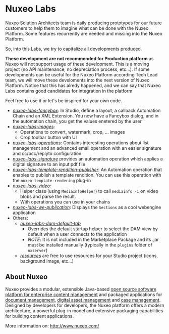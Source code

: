 Nuxeo Labs
===================

Nuxeo Solution Architects team is daily producing prototypes for our future customers to help them to imagine what can be done with the Nuxeo Platform. Some features recurrently are needed and missing into the Nuxeo Platform.

So, into this Labs, we try to capitalize all developments produced. 

**These development are not recommended for Production platform** as Nuxeo will not support usage of these development. This is a moving project (no API maintenance, no depreciation process, etc...). If some developments can be useful for the Nuxeo Platform according Tech Lead team, we will move these develoments into the next version of Nuxeo Platform. Notice that this has alredy happened, and we can say that Nuxeo Labs contains good candidates for integration in the platform.

Feel free to use it or let's be inspired for your own code. 

* [_nuxeo-labs-fancybox_](https://github.com/nuxeo/nuxeo-labs/tree/master/nuxeo-labs-fancybox): In Studio, define a layout, a callback Automation Chain and an XML Extension. You now have a Fancybox dialog, and in the automation chain, you get the values enetered by the user
* [_nuxeo-labs-images_](https://github.com/nuxeo/nuxeo-labs/tree/master/nuxeo-labs-images):
  * Operations to convert, watermark, crop, ... images
  * Crop toolbar button with UI
* [_nuxeo-labs-operations_](https://github.com/nuxeo/nuxeo-labs/tree/master/nuxeo-labs-operations): Contains interesting operations about list management and an advanced email operation with an easier signature and cc/bcc/replyto configuration
* [_nuxeo-labs-signature_](https://github.com/nuxeo/nuxeo-labs/tree/master/nuxeo-labs-signature) provides an automation operation which applies a digital signature to an input pdf file
* [_nuxeo-labs-template-rendition-publisher_](https://github.com/nuxeo/nuxeo-labs/tree/master/nuxeo-labs-template-rendition-publisher): An Automation operation that enables to publish a template rendition. You can use this operation with the `nuxeo-template-rendering` plug-in
* [_nuxeo-labs-video_](https://github.com/nuxeo/nuxeo-labs/tree/master/nuxeo-labs-video):
  * Helper class (using `MediaInfoHelper`) to call `mediainfo -i` on video blobs and parse the result.
  * With operations you can use in your chains
* [_nuxeo-labs-we-publication_](https://github.com/nuxeo/nuxeo-labs/tree/master/nuxeo-labs-we-publication): Displays the `Sections` as a cool webengine application
* Others:
  * [_nuxeo-labs-dam-default-tab_](https://github.com/nuxeo/nuxeo-labs/tree/master/nuxeo-labs-dam-default-tab)
    *  Overrides the default startup helper to select the DAM view by default when a user connects to the application
    *  *NOTE*: It is not included in the Marketplace Package and its .jar must be installed manually (typically in the `plugins` folder of `nxserver`)
  * [_resources_](https://github.com/nuxeo/nuxeo-labs/tree/master/resources) are free to use resources for your Studio project (icons, background image, etc...)

## About Nuxeo

Nuxeo provides a modular, extensible Java-based [open source software platform for enterprise content management](http://www.nuxeo.com/en/products/ep) and packaged applications for [document management](http://www.nuxeo.com/en/products/document-management), [digital asset management](http://www.nuxeo.com/en/products/dam) and [case management](http://www.nuxeo.com/en/products/case-management). Designed by developers for developers, the Nuxeo platform offers a modern architecture, a powerful plug-in model and extensive packaging capabilities for building content applications.

More information on: <http://www.nuxeo.com/>
